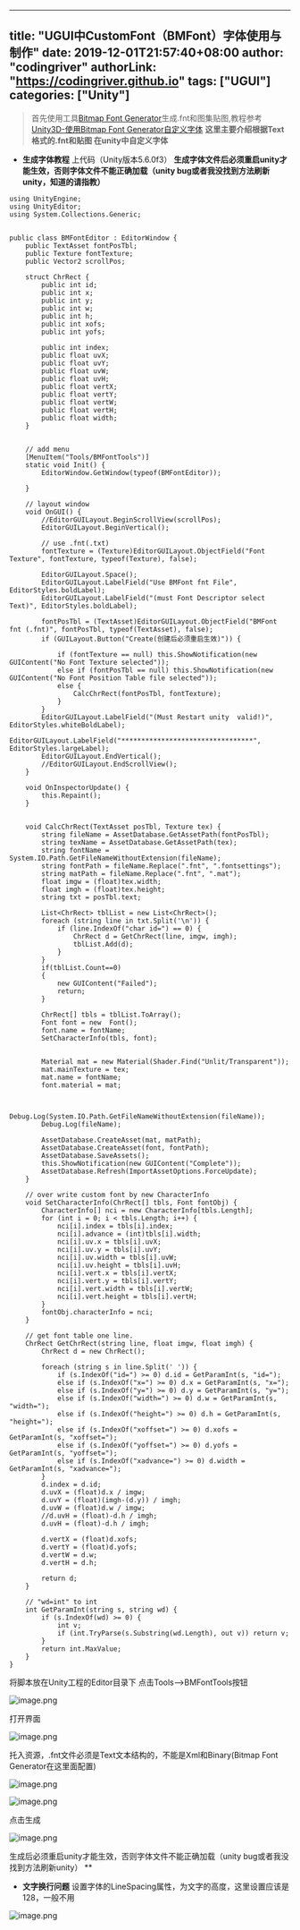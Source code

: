 ﻿
---
title: "UGUI中CustomFont（BMFont）字体使用与制作"
date: 2019-12-01T21:57:40+08:00
author: "codingriver"
authorLink: "https://codingriver.github.io"
tags: ["UGUI"]
categories: ["Unity"]
---

<!--more-->


> 首先使用工具[Bitmap Font Generator](http://blog.csdn.net/wuming22222/article/details/51713350)生成.fnt和图集贴图,教程参考[Unity3D-使用Bitmap Font Generator自定义字体](http://blog.csdn.net/wuming22222/article/details/51713350)
 **这里主要介绍根据Text格式的.fnt和贴图 在unity中自定义字体**

+ **生成字体教程**
 上代码（Unity版本5.6.0f3）
**生成字体文件后必须重启unity才能生效，否则字体文件不能正确加载（unity bug或者我没找到方法刷新unity，知道的请指教）**
```
using UnityEngine;
using UnityEditor;
using System.Collections.Generic;


public class BMFontEditor : EditorWindow {
    public TextAsset fontPosTbl;
    public Texture fontTexture;
    public Vector2 scrollPos;

    struct ChrRect {
        public int id;
        public int x;
        public int y;
        public int w;
        public int h;
        public int xofs;
        public int yofs;

        public int index;
        public float uvX;
        public float uvY;
        public float uvW;
        public float uvH;
        public float vertX;
        public float vertY;
        public float vertW;
        public float vertH;
        public float width;
    }


    // add menu
    [MenuItem("Tools/BMFontTools")]
    static void Init() {
        EditorWindow.GetWindow(typeof(BMFontEditor));
        
    }

    // layout window
    void OnGUI() {
        //EditorGUILayout.BeginScrollView(scrollPos);
        EditorGUILayout.BeginVertical();
        
        // use .fnt(.txt)
        fontTexture = (Texture)EditorGUILayout.ObjectField("Font Texture", fontTexture, typeof(Texture), false);
        
        EditorGUILayout.Space();
        EditorGUILayout.LabelField("Use BMFont fnt File", EditorStyles.boldLabel);
        EditorGUILayout.LabelField("(must Font Descriptor select Text)", EditorStyles.boldLabel);
        
        fontPosTbl = (TextAsset)EditorGUILayout.ObjectField("BMFont fnt (.fnt)", fontPosTbl, typeof(TextAsset), false);
        if (GUILayout.Button("Create(创建后必须重启生效)")) {
            
            if (fontTexture == null) this.ShowNotification(new GUIContent("No Font Texture selected"));
            else if (fontPosTbl == null) this.ShowNotification(new GUIContent("No Font Position Table file selected"));
            else {
                CalcChrRect(fontPosTbl, fontTexture);
            }
        }
        EditorGUILayout.LabelField("(Must Restart unity  valid!)", EditorStyles.whiteBoldLabel);
        EditorGUILayout.LabelField("*********************************", EditorStyles.largeLabel);
        EditorGUILayout.EndVertical();
        //EditorGUILayout.EndScrollView();
    }

    void OnInspectorUpdate() {
        this.Repaint();
    }

    
    void CalcChrRect(TextAsset posTbl, Texture tex) {
        string fileName = AssetDatabase.GetAssetPath(fontPosTbl);
        string texName = AssetDatabase.GetAssetPath(tex);
        string fontName = System.IO.Path.GetFileNameWithoutExtension(fileName);
        string fontPath = fileName.Replace(".fnt", ".fontsettings");
        string matPath = fileName.Replace(".fnt", ".mat");
        float imgw = (float)tex.width;
        float imgh = (float)tex.height;
        string txt = posTbl.text;

        List<ChrRect> tblList = new List<ChrRect>();
        foreach (string line in txt.Split('\n')) {
            if (line.IndexOf("char id=") == 0) {
                ChrRect d = GetChrRect(line, imgw, imgh);
                tblList.Add(d);
            }
        }
        if(tblList.Count==0)
        {
            new GUIContent("Failed");
            return;
        }

        ChrRect[] tbls = tblList.ToArray();
        Font font = new  Font();
        font.name = fontName;
        SetCharacterInfo(tbls, font);


        Material mat = new Material(Shader.Find("Unlit/Transparent"));
        mat.mainTexture = tex;
        mat.name = fontName;
        font.material = mat;

        
         Debug.Log(System.IO.Path.GetFileNameWithoutExtension(fileName));
        Debug.Log(fileName);

        AssetDatabase.CreateAsset(mat, matPath);
        AssetDatabase.CreateAsset(font, fontPath);
        AssetDatabase.SaveAssets();
        this.ShowNotification(new GUIContent("Complete"));
        AssetDatabase.Refresh(ImportAssetOptions.ForceUpdate);
    }

    // over write custom font by new CharacterInfo
    void SetCharacterInfo(ChrRect[] tbls, Font fontObj) {
        CharacterInfo[] nci = new CharacterInfo[tbls.Length];
        for (int i = 0; i < tbls.Length; i++) {
            nci[i].index = tbls[i].index;
            nci[i].advance = (int)tbls[i].width;
            nci[i].uv.x = tbls[i].uvX;
            nci[i].uv.y = tbls[i].uvY;
            nci[i].uv.width = tbls[i].uvW;
            nci[i].uv.height = tbls[i].uvH;
            nci[i].vert.x = tbls[i].vertX;
            nci[i].vert.y = tbls[i].vertY;
            nci[i].vert.width = tbls[i].vertW;
            nci[i].vert.height = tbls[i].vertH;
        }
        fontObj.characterInfo = nci;
    }

    // get font table one line.
    ChrRect GetChrRect(string line, float imgw, float imgh) {
        ChrRect d = new ChrRect();

        foreach (string s in line.Split(' ')) {
            if (s.IndexOf("id=") >= 0) d.id = GetParamInt(s, "id=");
            else if (s.IndexOf("x=") >= 0) d.x = GetParamInt(s, "x=");
            else if (s.IndexOf("y=") >= 0) d.y = GetParamInt(s, "y=");
            else if (s.IndexOf("width=") >= 0) d.w = GetParamInt(s, "width=");
            else if (s.IndexOf("height=") >= 0) d.h = GetParamInt(s, "height=");
            else if (s.IndexOf("xoffset=") >= 0) d.xofs = GetParamInt(s, "xoffset=");
            else if (s.IndexOf("yoffset=") >= 0) d.yofs = GetParamInt(s, "yoffset=");
            else if (s.IndexOf("xadvance=") >= 0) d.width = GetParamInt(s, "xadvance=");
        }
        d.index = d.id;
        d.uvX = (float)d.x / imgw;
        d.uvY = (float)(imgh-(d.y)) / imgh;
        d.uvW = (float)d.w / imgw;
        //d.uvH = (float)-d.h / imgh;
        d.uvH = (float)-d.h / imgh;

        d.vertX = (float)d.xofs;
        d.vertY = (float)d.yofs;
        d.vertW = d.w;
        d.vertH = d.h;

        return d;
    }

    // "wd=int" to int
    int GetParamInt(string s, string wd) {
        if (s.IndexOf(wd) >= 0) {
            int v;
            if (int.TryParse(s.Substring(wd.Length), out v)) return v;
        }
        return int.MaxValue;
    }
}

```
将脚本放在Unity工程的Editor目录下
点击Tools-->BMFontTools按钮


![image.png](http://upload-images.jianshu.io/upload_images/1095643-1b68b159a9ce96db.png?imageMogr2/auto-orient/strip%7CimageView2/2/w/1240)  

打开界面


![image.png](http://upload-images.jianshu.io/upload_images/1095643-a2b4ae4c6782d559.png?imageMogr2/auto-orient/strip%7CimageView2/2/w/1240)  

托入资源，.fnt文件必须是Text文本结构的，不能是Xml和Binary(Bitmap Font Generator在这里面配置)


![image.png](http://upload-images.jianshu.io/upload_images/1095643-a696c476f39af3de.png?imageMogr2/auto-orient/strip%7CimageView2/2/w/1240)  



![image.png](http://upload-images.jianshu.io/upload_images/1095643-152767c03dbd3825.png?imageMogr2/auto-orient/strip%7CimageView2/2/w/1240)  

点击生成


![image.png](http://upload-images.jianshu.io/upload_images/1095643-7125bcc6b47e88a0.png?imageMogr2/auto-orient/strip%7CimageView2/2/w/1240)  

生成后必须重启unity才能生效，否则字体文件不能正确加载（unity bug或者我没找到方法刷新unity）
**

+ **文字换行问题**
设置字体的LineSpacing属性，为文字的高度，这里设置应该是128，一般不用


![image.png](http://upload-images.jianshu.io/upload_images/1095643-ec08815ffba3990b.png?imageMogr2/auto-orient/strip%7CimageView2/2/w/1240)  


